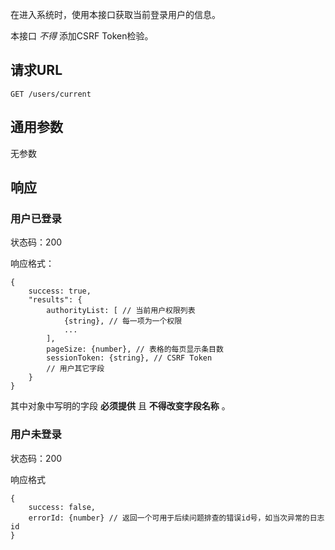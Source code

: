 在进入系统时，使用本接口获取当前登录用户的信息。

本接口 *不得* 添加CSRF Token检验。

## 请求URL

    GET /users/current

## 通用参数

无参数

## 响应

### 用户已登录

状态码：200

响应格式：

    {
        success: true,
		"results": {
			authorityList: [ // 当前用户权限列表
	            {string}, // 每一项为一个权限
	            ...
	        ],
	        pageSize: {number}, // 表格的每页显示条目数
	        sessionToken: {string}, // CSRF Token
	        // 用户其它字段
		}
    }

其中对象中写明的字段 **必须提供** 且 **不得改变字段名称** 。

### 用户未登录

状态码：200

响应格式

    {
        success: false,
		errorId: {number} // 返回一个可用于后续问题排查的错误id号，如当次异常的日志id
    }